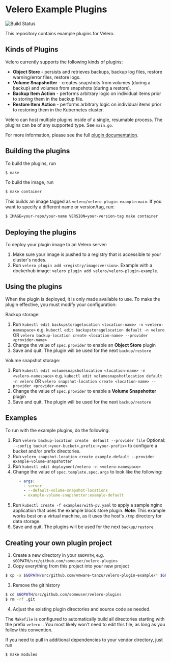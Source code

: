 # Velero Example Plugins

![Build Status][1]

This repository contains example plugins for Velero.

## Kinds of Plugins

Velero currently supports the following kinds of plugins:

- **Object Store** - persists and retrieves backups, backup log files, restore warning/error files, restore logs.
- **Volume Snapshotter** - creates snapshots from volumes (during a backup) and volumes from snapshots (during a restore).
- **Backup Item Action** - performs arbitrary logic on individual items prior to storing them in the backup file.
- **Restore Item Action** - performs arbitrary logic on individual items prior to restoring them in the Kubernetes cluster.

Velero can host multiple plugins inside of a single, resumable process. The plugins can be of any supported type. See `main.go`.

For more information, please see the full [plugin documentation](https://velero.io/docs/main/overview-plugins/).

## Building the plugins

To build the plugins, run

```bash
$ make
```

To build the image, run

```bash
$ make container
```

This builds an image tagged as `velero/velero-plugin-example:main`. If you want to specify a different name or version/tag, run:

```bash
$ IMAGE=your-repo/your-name VERSION=your-version-tag make container 
```

## Deploying the plugins

To deploy your plugin image to an Velero server:

1. Make sure your image is pushed to a registry that is accessible to your cluster's nodes.
2. Run `velero plugin add <registry/image:version>`. Example with a dockerhub image: `velero plugin add velero/velero-plugin-example`.

## Using the plugins

When the plugin is deployed, it is only made available to use. To make the plugin effective, you must modify your configuration:

Backup storage:

1. Run `kubectl edit backupstoragelocation <location-name> -n <velero-namespace>` e.g. `kubectl edit backupstoragelocation default -n velero` OR `velero backup-location create <location-name> --provider <provider-name>`
2. Change the value of `spec.provider` to enable an **Object Store** plugin
3. Save and quit. The plugin will be used for the next `backup/restore`

Volume snapshot storage:

1. Run `kubectl edit volumesnapshotlocation <location-name> -n <velero-namespace>` e.g. `kubectl edit volumesnapshotlocation default -n velero` OR `velero snapshot-location create <location-name> --provider <provider-name>`
2. Change the value of `spec.provider` to enable a **Volume Snapshotter** plugin
3. Save and quit. The plugin will be used for the next `backup/restore`

## Examples

To run with the example plugins, do the following:

1. Run `velero backup-location create  default --provider file` Optional: `--config bucket:<your-bucket>,prefix:<your-prefix>` to configure a bucket and/or prefix directories.
2. Run `velero snapshot-location create example-default --provider example-volume-snapshotter`
3. Run `kubectl edit deployment/velero -n <velero-namespace>`
4. Change the value of `spec.template.spec.args` to look like the following:

```yaml
      - args:
        - server
        - --default-volume-snapshot-locations
        - example-volume-snapshotter:example-default
```

5. Run `kubectl create -f examples/with-pv.yaml` to apply a sample nginx application that uses the example block store plugin. ***Note***: This example works best on a virtual machine, as it uses the host's `/tmp` directory for data storage.
6. Save and quit. The plugins will be used for the next `backup/restore`

## Creating your own plugin project

1. Create a new directory in your `$GOPATH`, e.g. `$GOPATH/src/github.com/someuser/velero-plugins`
2. Copy everything from this project into your new project

```bash
$ cp -a $GOPATH/src/github.com/vmware-tanzu/velero-plugin-example/* $GOPATH/src/github.com/someuser/velero-plugins/.
```

3. Remove the git history

```bash
$ cd $GOPATH/src/github.com/someuser/velero-plugins
$ rm -rf .git
```

4. Adjust the existing plugin directories and source code as needed.

The `Makefile` is configured to automatically build all directories starting with the prefix `velero-`.
You most likely won't need to edit this file, as long as you follow this convention.

If you need to pull in additional dependencies to your vendor directory, just run

```bash
$ make modules
```

[1]: https://github.com/vmware-tanzu/velero-plugin-example/workflows/Continuous%20Integration/badge.svg

